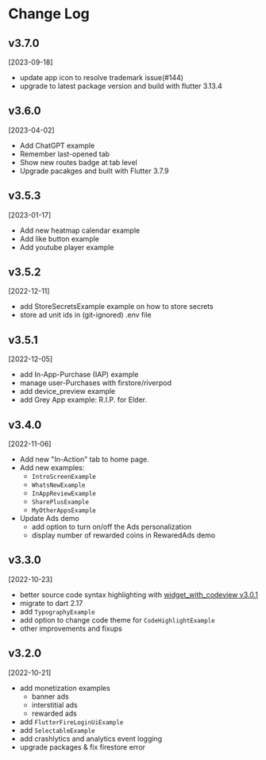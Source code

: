 # Change Log

## v3.7.0
[2023-09-18]
- update app icon to resolve trademark issue(#144)
- upgrade to latest package version and build with flutter 3.13.4

## v3.6.0
[2023-04-02]
- Add ChatGPT example
- Remember last-opened tab
- Show new routes badge at tab level
- Upgrade pacakges and built with Flutter 3.7.9

## v3.5.3
[2023-01-17]
- Add new heatmap calendar example
- Add like button example
- Add youtube player example

## v3.5.2
[2022-12-11]
- add StoreSecretsExample example on how to store secrets
- store ad unit ids in (git-ignored) .env file

## v3.5.1
[2022-12-05]
- add In-App-Purchase (IAP) example
- manage user-Purchases with firstore/riverpod
- add device_preview example
- add Grey App example: R.I.P. for Elder.

## v3.4.0
[2022-11-06]
- Add new "In-Action" tab to home page.
- Add new examples:
  - `IntroScreenExample`
  - `WhatsNewExample`
  - `InAppReviewExample`
  - `SharePlusExample`
  - `MyOtherAppsExample`
- Update Ads demo
  - add option to turn on/off the Ads personalization
  - display number of rewarded coins in RewaredAds demo

## v3.3.0
[2022-10-23]
- better source code syntax highlighting with [widget_with_codeview v3.0.1](https://pub.dev/packages/widget_with_codeview)
- migrate to dart 2.17
- add `TypographyExample`
- add option to change code theme for `CodeHighlightExample`
- other improvements and fixups

## v3.2.0
[2022-10-21]
- add monetization examples
  - banner ads
  - interstitial ads
  - rewarded ads
- add `FlutterFireLoginUiExample`
- add `SelectableExample`
- add crashlytics and analytics event logging
- upgrade packages & fix firestore error